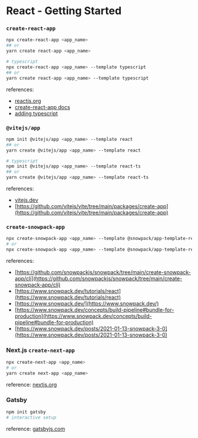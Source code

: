 # React - Getting Started

### `create-react-app`

```bash
npx create-react-app <app_name>
## or
yarn create react-app <app_name>

# typescript
npx create-react-app <app_name> --template typescript
## or
yarn create react-app <app_name> --template typescript
```

references:

- [reactjs.org](https://reactjs.org/docs/create-a-new-react-app.html)
- [create-react-app docs](https://create-react-app.dev/)
- [adding typescript](https://create-react-app.dev/docs/adding-typescript/)

### `@vitejs/app`

```bash
npm init @vitejs/app <app_name> --template react
## or
yarn create @vitejs/app <app_name> --template react

# typescript
npm init @vitejs/app <app_name> --template react-ts
## or
yarn create @vitejs/app <app_name> --template react-ts
```

references:

- [vitejs.dev](https://vitejs.dev/guide/#scaffolding-your-first-vite-project)
- [https://github.com/vitejs/vite/tree/main/packages/create-app](https://github.com/vitejs/vite/tree/main/packages/create-app)

### `create-snowpack-app`

```bash
npx create-snowpack-app <app_name> --template @snowpack/app-template-react-typescript [--use-yarn | --use-pnpm | --no-install]
# or
npx create-snowpack-app <app_name> --template @snowpack/app-template-react
```

references:

- [https://github.com/snowpackjs/snowpack/tree/main/create-snowpack-app/cli](https://github.com/snowpackjs/snowpack/tree/main/create-snowpack-app/cli)
- [https://www.snowpack.dev/tutorials/react](https://www.snowpack.dev/tutorials/react)
- [https://www.snowpack.dev/](https://www.snowpack.dev/)
- [https://www.snowpack.dev/concepts/build-pipeline#bundle-for-production](https://www.snowpack.dev/concepts/build-pipeline#bundle-for-production)
- [https://www.snowpack.dev/posts/2021-01-13-snowpack-3-0](https://www.snowpack.dev/posts/2021-01-13-snowpack-3-0)

### Next.js `create-next-app`

```bash
npx create-next-app <app_name>
# or
yarn create next-app <app_name>
```

reference: [nextjs.org](https://nextjs.org/docs/getting-started#setup)

### Gatsby

```bash
npm init gatsby
# interactive setup
```

reference: [gatsbyjs.com](https://www.gatsbyjs.com/docs/quick-start/#getting-started-with-gatsby)
